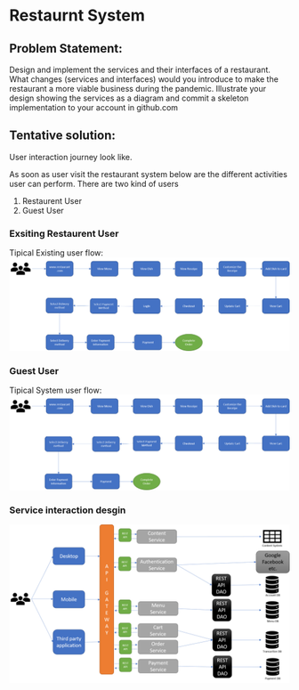 # Restaurnt System

## Problem Statement:
Design and implement the services and their interfaces of a restaurant. What changes (services and interfaces) would you introduce to make the restaurant a more viable business during the pandemic. Illustrate your design showing the services as a diagram and commit a skeleton implementation to your account in github.com


## Tentative solution:
User interaction journey look like.
 
As soon as user visit the restaurant system below are the different activities user can perform.
There are two kind of users
1) Restaurent User
2) Guest User 

### Exsiting Restaurent User
Tipical Existing user flow: ![Restaurant System Existing User](images/Restaurent-order-process-existing-user.png)


### Guest User
Tipical System user flow: ![Restaurant System Guest User](images/Restaurent-order-process-guest-user.png)


### Service interaction desgin
![Service interaction design](images/service-interaction.png)
